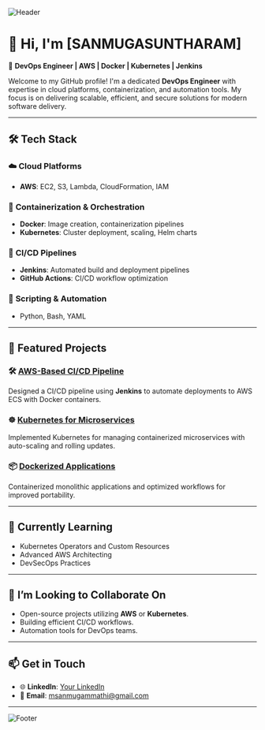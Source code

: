 <!-- Banner Image -->
![Header](./A_visually_appealing_banner_for_a_GitHub_profile_R.png)

# 👋 Hi, I'm [SANMUGASUNTHARAM]  

🚀 **DevOps Engineer | AWS | Docker | Kubernetes | Jenkins**  

Welcome to my GitHub profile! I'm a dedicated **DevOps Engineer** with expertise in cloud platforms, containerization, and automation tools. My focus is on delivering scalable, efficient, and secure solutions for modern software delivery.

---

## 🛠️ **Tech Stack**

### ☁️ **Cloud Platforms**  
- **AWS**: EC2, S3, Lambda, CloudFormation, IAM  

### 🐳 **Containerization & Orchestration**  
- **Docker**: Image creation, containerization pipelines  
- **Kubernetes**: Cluster deployment, scaling, Helm charts  

### 🚀 **CI/CD Pipelines**  
- **Jenkins**: Automated build and deployment pipelines  
- **GitHub Actions**: CI/CD workflow optimization  

### 📜 **Scripting & Automation**  
- Python, Bash, YAML  

---

## 📂 **Featured Projects**

### 🛠️ [AWS-Based CI/CD Pipeline](#)  
Designed a CI/CD pipeline using **Jenkins** to automate deployments to AWS ECS with Docker containers.  

### ☸️ [Kubernetes for Microservices](#)  
Implemented Kubernetes for managing containerized microservices with auto-scaling and rolling updates.  

### 📦 [Dockerized Applications](#)  
Containerized monolithic applications and optimized workflows for improved portability.  

---

## 🌱 **Currently Learning**
- Kubernetes Operators and Custom Resources  
- Advanced AWS Architecting  
- DevSecOps Practices  

---

## 🎯 **I’m Looking to Collaborate On**  
- Open-source projects utilizing **AWS** or **Kubernetes**.  
- Building efficient CI/CD workflows.  
- Automation tools for DevOps teams.  

---

## 📫 **Get in Touch**
- 🌐 **LinkedIn**: [Your LinkedIn](#)  
- 📧 **Email**: [msanmugammathi@gmail.com](#)  

---

<!-- Footer -->
![Footer](https://via.placeholder.com/1200x100.png?text=Happy+Coding!)
